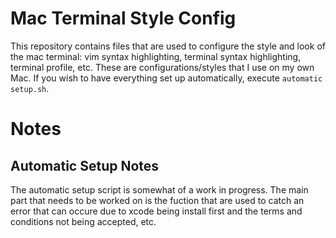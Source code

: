 # Mac Terminal Style Config
This repository contains files that are used to configure the style and look of the mac terminal: vim syntax highlighting, terminal syntax highlighting, terminal profile, etc.
These are configurations/styles that I use on my own Mac.
If you wish to have everything set up automatically, execute `automatic setup.sh`. 

# Notes
## Automatic Setup Notes
The automatic setup script is somewhat of a work in progress. The main part that needs to be worked on is the fuction that are used to catch an error that can occure due to xcode being install first and the terms and conditions not being accepted, etc.
